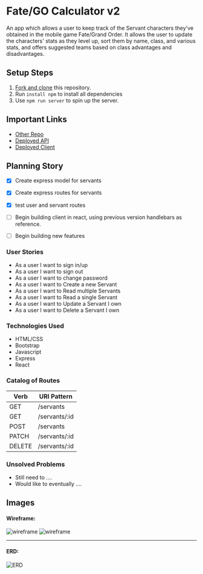# Fate/GO Calculator v2

An app which allows a user to keep track of the Servant characters they've obtained in the mobile game Fate/Grand Order. It allows the user to update the characters' stats as they level up, sort them by name, class, and various stats, and offers suggested teams based on class advantages and disadvantages.

## Setup Steps

1. [Fork and clone](https://git.generalassemb.ly/ga-wdi-boston/meta/wiki/ForkAndClone) this repository.
1. Run `install npm` to install all dependencies
1. Use `npm run server` to spin up the server.

## Important Links

- [Other Repo](https://github.com/dtersoff/fate-calculator-2-client)
- [Deployed API](http://agile-earth-42586.herokuapp.com/)
- [Deployed Client](https://dtersoff.github.io/fate-calculator-2-client)

## Planning Story

- [x] Create express model for servants
- [x] Create express routes for servants
- [x] test user and servant routes
- [ ] Begin building client in react, using previous version handlebars as reference.
- [ ] Begin building new features


### User Stories

- As a user I want to sign in/up
- As a user I want to sign out
- As a user I want to change password
- As a user I want to Create a new Servant
- As a user I want to Read multiple Servants
- As a user I want to Read a single Servant
- As a user I want to Update a Servant I own
- As a user I want to Delete a Servant I own

### Technologies Used

- HTML/CSS
- Bootstrap
- Javascript
- Express
- React

### Catalog of Routes

Verb         |	URI Pattern
------------ | -------------
GET | /servants
GET | /servants/:id
POST | /servants
PATCH | /servants/:id
DELETE | /servants/:id

### Unsolved Problems

- Still need to ....
- Would like to eventually ....

## Images

#### Wireframe:
![wireframe](https://i.imgur.com/V9DThg2.jpg)
![wireframe](https://i.imgur.com/pfJppUC.jpg)

---

#### ERD:
![ERD](https://i.imgur.com/t4kX8up.jpg)
